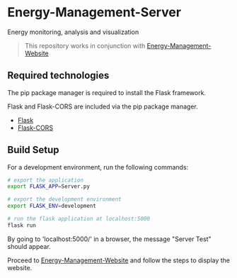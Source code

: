 # Energy-Management-Server
Energy monitoring, analysis and visualization
> This repository works in conjunction with [Energy-Management-Website](https://github.com/EmulRoss/Energy-Management-Website)

## Required technologies

The pip package manager is required to install the Flask framework.

Flask and Flask-CORS are included via the pip package manager.

- [Flask](http://flask.pocoo.org/)
- [Flask-CORS](https://flask-cors.readthedocs.io/en/latest/)

## Build Setup

For a development environment, run the following commands:

```bash
# export the application
export FLASK_APP=Server.py

# export the development environment
export FLASK_ENV=development

# run the flask application at localhost:5000
flask run
```

By going to 'localhost:5000/' in a browser, the message "Server Test" should appear.

Proceed to [Energy-Management-Website](https://github.com/EmulRoss/Energy-Management-Website) and follow the steps to display the website.
